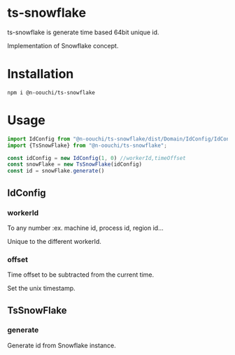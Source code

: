 # ts-snowflake

ts-snowflake is generate time based 64bit unique id.

Implementation of Snowflake concept.

# Installation

```shell
npm i @n-oouchi/ts-snowflake
```

# Usage

```typescript
import IdConfig from "@n-oouchi/ts-snowflake/dist/Domain/IdConfig/IdConfig";
import {TsSnowFlake} from "@n-oouchi/ts-snowflake";

const idConfig = new IdConfig(1, 0) //workerId,timeOffset
const snowFlake = new TsSnowFlake(idConfig)
const id = snowFlake.generate()
```

## IdConfig

### workerId

To any number :ex. machine id, process id, region id...

Unique to the different workerId.

### offset

Time offset to be subtracted from the current time.

Set the unix timestamp.

## TsSnowFlake

### generate

Generate id from Snowflake instance.